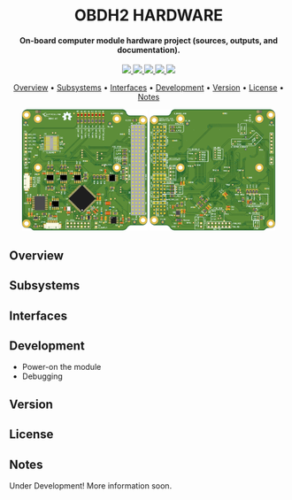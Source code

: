 <h1 align="center">
	OBDH2 HARDWARE
	<br>
</h1>

<h4 align="center">On-board computer module hardware project (sources, outputs, and documentation).</h4>

<p align="center">
    <a href="">
		<img src="https://img.shields.io/badge/status-development-green?style=for-the-badge">
	</a>
    <a href="">
		<img src="https://img.shields.io/badge/version-0.5-blue?style=for-the-badge">
	</a>
	<a href="">
		<img src="https://img.shields.io/badge/CAD%20tool-altium%20v19.2-9cf?style=for-the-badge">
	</a>
	<a href="">
		<img src="https://img.shields.io/badge/license-GPL3-red?style=for-the-badge">
	</a>
	<a href="">
		<img src="https://img.shields.io/badge/for%20more-here-lightgray?style=for-the-badge">
	</a>
</p>

<p align="center">
  	<a href="#overview">Overview</a> •
  	<a href="#subsystems">Subsystems</a> •
  	<a href="#interfaces">Interfaces</a> •
  	<a href="#development">Development</a> •
  	<a href="#version">Version</a> •
  	<a href="#license">License</a> •
  	<a href="#notes">Notes</a>
</p>

<p align="center">
	<img width="45%" src="https://github.com/spacelab-ufsc/obdh2/blob/master/doc/figures/obdh2-pcb-top.png">
	<img width="45%" src="https://github.com/spacelab-ufsc/obdh2/blob/master/doc/figures/obdh2-pcb-bottom.png">
</p>


## Overview

## Subsystems

## Interfaces

## Development
* Power-on the module
* Debugging

## Version

## License

## Notes


Under Development! More information soon.





